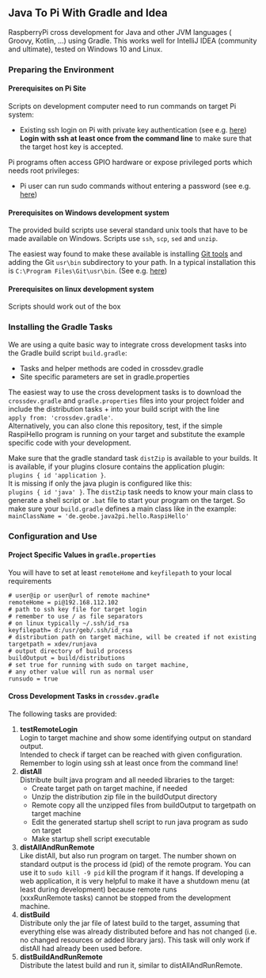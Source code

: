 ## Java To Pi With Gradle and Idea
RaspberryPi cross development for Java and other JVM languages 
( Groovy, Kotlin, ...) using Gradle. 
This works well for IntelliJ IDEA (community and ultimate), tested on Windows 10 and Linux.
### Preparing the Environment
#### Prerequisites on Pi Site
Scripts on development computer need to run commands on target Pi system:
* Existing ssh login on Pi with private key authentication
  (see e.g. [here](https://www.cyberciti.biz/faq/how-to-set-up-ssh-keys-on-linux-unix/))  
  **Login with ssh at least once from the command line** to make sure that the target host key
  is accepted. 

Pi programs often access GPIO hardware or expose privileged ports
 which needs root privileges:
* Pi user can run sudo commands without entering a password 
(see e.g. [here](https://www.cyberciti.biz/faq/linux-unix-running-sudo-command-without-a-password/))

#### Prerequisites on Windows development system
The provided build scripts use several standard unix tools that have to be made 
available on Windows. Scripts use `ssh`, `scp`, `sed` and `unzip`.

The easiest way found to make these available is installing 
[Git tools](https://git-scm.com/download/win) 
and adding the Git `usr\bin` subdirectory to your path.
In a typical installation this is `C:\Program Files\Git\usr\bin`. 
(See e.g. [here](https://www.architectryan.com/2018/03/17/add-to-the-path-on-windows-10/))
 
#### Prerequisites on linux development system
Scripts should work out of the box

### Installing the Gradle Tasks
We are using a quite basic way to integrate cross development 
tasks into the Gradle build script `build.gradle`:
* Tasks and helper methods are coded in crossdev.gradle
* Site specific parameters are set in gradle.properties

The easiest way to use the cross development tasks is to download the 
`crossdev.gradle` and `gradle.properties` 
files into your project folder and include the distribution tasks +
into your build script with the line  
`apply from: 'crossdev.gradle'`.  
Alternatively, you can also clone this repository,
test, if the simple RaspiHello program is running on your target and substitute 
the example specific code with your development.

Make sure that the gradle standard task `distZip` is available to your builds. 
It is available, if your plugins closure contains the application plugin:  
`plugins {
     id 'application
 }`.  
 It is missing if only the java plugin is configured like this:  
 `plugins {
      id 'java'
  }`.
  The `distZip` task needs to know your main class to generate a shell script or 
  `.bat` file to start your program on the target. So make sure your `build.gradle` 
  defines a main class like in the example:  
  `
  mainClassName = 'de.geobe.java2pi.hello.RaspiHello'
  ` 


### Configuration and Use
#### Project Specific Values in `gradle.properties`
You will have to set at least `remoteHome` and `keyfilepath` to your local requirements
``` shell script
# user@ip or user@url of remote machine*
remoteHome = pi@192.168.112.102
# path to ssh key file for target login 
# remember to use / as file separators
# on linux typically ~/.ssh/id_rsa
keyfilepath= d:/usr/geb/.ssh/id_rsa
# distribution path on target machine, will be created if not existing
targetpath = xdev/runjava
# output directory of build process
buildOutput = build/distributions
# set true for running with sudo on target machine, 
# any other value will run as normal user
runsudo = true
```
#### Cross Development Tasks in `crossdev.gradle`
The following tasks are provided:
1. **testRemoteLogin**  
   Login to target machine and show some identifying output on standard output.   
   Intended to check if target can be reached with given configuration. Remember to login
   using ssh at least once from the command line!
1. **distAll**   
   Distribute built java program and all needed libraries to the target: 
   * Create target path on target machine, if needed
   * Unzip the distribution zip file in the buildOutput directory
   * Remote copy all the unzipped files from buildOutput to targetpath on target machine
   * Edit the generated startup shell script to run java program as sudo on target
   * Make startup shell script executable
1. **distAllAndRunRemote**  
   Like distAll, but also run program on target. 
   The number shown on standard output is the process id (pid) of the remote program.
   You can use it to `sudo kill -9 pid` kill the program if it hangs.
   If developing a web application, it is very helpful to make it have a 
   shutdown menu (at least during development) because remote runs         
   (xxxRunRemote tasks) cannot be stopped from the development machine.
1. **distBuild**  
   Distribute only the jar file of latest build to the target, assuming that everything 
   else was already distributed before and has not changed 
   (i.e. no changed resources or added library jars). This task will only work if
   distAll had already been used before.
1. **distBuildAndRunRemote**  
   Distribute the latest build and run it, similar to distAllAndRunRemote.
